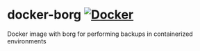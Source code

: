 # docker-borg [![Docker](https://github.com/rescaled/docker-borg/actions/workflows/docker-publish.yml/badge.svg)](https://github.com/rescaled/docker-borg/actions/workflows/docker-publish.yml)
Docker image with borg for performing backups in containerized environments
